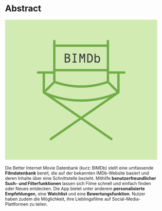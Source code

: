 # Abstract

![Banner](../assets/img/BIMDB_Icon.png) 

Die Better Internet Movie Datenbank (kurz: BIMDb) stellt eine umfassende **Filmdatenbank** bereit, die auf der bekannten IMDb-Website basiert und deren Inhalte über eine Schnittstelle bezieht. Mithilfe **benutzerfreundlicher Such- und Filterfunktionen** lassen sich Filme schnell und einfach finden oder Neues entdecken. Die App bietet unter anderem **personalisierte Empfehlungen**, eine **Watchlist** und eine **Bewertungsfunktion**. Nutzer haben zudem die Möglichkeit, ihre Lieblingsfilme auf Social-Media-Plattformen zu teilen.